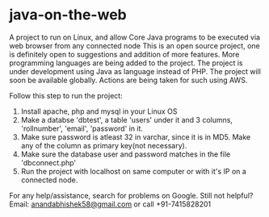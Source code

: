 # java-on-the-web
A project to run on Linux, and allow Core Java programs to be executed via web browser from any connected node
This is an open source project, one is definitely open to suggestions and addition of more features.
More programming languages are being added to the project. The project is under development using Java as language instead of PHP.
The project will soon be available globally. Actions are being taken for such using AWS.

Follow this step to run the project:
1. Install apache, php and mysql in your Linux OS
2. Make a databse 'dbtest', a table 'users' under it and 3 columns, 'rollnumber', 'email', 'password' in it.
3. Make sure password is atleast 32 in varchar, since it is in MD5. Make any of the column as primary key(not necessary).
4. Make sure the database user and password matches in the file 'dbconnect.php'
5. Run the project with localhost on same computer or with it's IP on a connected node.

For any help/assistance, search for problems on Google. Still not helpful? Email: anandabhishek58@gmail.com or call +91-7415828201
